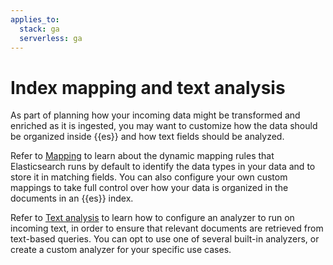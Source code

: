```yaml
---
applies_to:
  stack: ga
  serverless: ga
---
```


# Index mapping and text analysis

As part of planning how your incoming data might be transformed and enriched as it is ingested, you may want to customize how the data should be organized inside {{es}} and how text fields should be analyzed.

Refer to [Mapping](/manage-data/data-store/mapping.md) to learn about the dynamic mapping rules that Elasticsearch runs by default to identify the data types in your data and to store it in matching fields. You can also configure your own custom mappings to take full control over how your data is organized in the documents in an {{es}} index.

Refer to [Text analysis](/manage-data/data-store/text-analysis.md) to learn how to configure an analyzer to run on incoming text, in order to ensure that relevant documents are retrieved from text-based queries. You can opt to use one of several built-in analyzers, or create a custom analyzer for your specific use cases.
